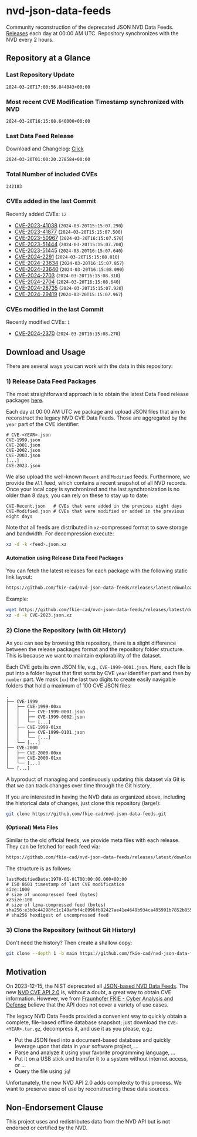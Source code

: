 # nvd-json-data-feeds

Community reconstruction of the deprecated JSON NVD Data Feeds. 
[Releases](https://github.com/fkie-cad/nvd-json-data-feeds/releases/latest) each day at 00:00 AM UTC.
Repository synchronizes with the NVD every 2 hours.

## Repository at a Glance

### Last Repository Update

```plain
2024-03-20T17:00:56.844043+00:00
```

### Most recent CVE Modification Timestamp synchronized with NVD

```plain
2024-03-20T16:15:08.640000+00:00
```

### Last Data Feed Release

Download and Changelog: [Click](https://github.com/fkie-cad/nvd-json-data-feeds/releases/latest)

```plain
2024-03-20T01:00:20.278584+00:00
```

### Total Number of included CVEs

```plain
242183
```

### CVEs added in the last Commit

Recently added CVEs: `12`

* [CVE-2023-41038](CVE-2023/CVE-2023-410xx/CVE-2023-41038.json) (`2024-03-20T15:15:07.290`)
* [CVE-2023-41877](CVE-2023/CVE-2023-418xx/CVE-2023-41877.json) (`2024-03-20T15:15:07.500`)
* [CVE-2023-50967](CVE-2023/CVE-2023-509xx/CVE-2023-50967.json) (`2024-03-20T16:15:07.570`)
* [CVE-2023-51444](CVE-2023/CVE-2023-514xx/CVE-2023-51444.json) (`2024-03-20T15:15:07.700`)
* [CVE-2023-51445](CVE-2023/CVE-2023-514xx/CVE-2023-51445.json) (`2024-03-20T16:15:07.640`)
* [CVE-2024-2291](CVE-2024/CVE-2024-22xx/CVE-2024-2291.json) (`2024-03-20T15:15:08.010`)
* [CVE-2024-23634](CVE-2024/CVE-2024-236xx/CVE-2024-23634.json) (`2024-03-20T16:15:07.857`)
* [CVE-2024-23640](CVE-2024/CVE-2024-236xx/CVE-2024-23640.json) (`2024-03-20T16:15:08.090`)
* [CVE-2024-2703](CVE-2024/CVE-2024-27xx/CVE-2024-2703.json) (`2024-03-20T16:15:08.310`)
* [CVE-2024-2704](CVE-2024/CVE-2024-27xx/CVE-2024-2704.json) (`2024-03-20T16:15:08.640`)
* [CVE-2024-28735](CVE-2024/CVE-2024-287xx/CVE-2024-28735.json) (`2024-03-20T15:15:07.920`)
* [CVE-2024-29419](CVE-2024/CVE-2024-294xx/CVE-2024-29419.json) (`2024-03-20T15:15:07.967`)


### CVEs modified in the last Commit

Recently modified CVEs: `1`

* [CVE-2024-2370](CVE-2024/CVE-2024-23xx/CVE-2024-2370.json) (`2024-03-20T16:15:08.270`)


## Download and Usage

There are several ways you can work with the data in this repository:

### 1) Release Data Feed Packages

The most straightforward approach is to obtain the latest Data Feed release packages [here](https://github.com/fkie-cad/nvd-json-data-feeds/releases/latest).

Each day at 00:00 AM UTC we package and upload JSON files that aim to reconstruct the legacy NVD CVE Data Feeds.
Those are aggregated by the `year` part of the CVE identifier:

```
# CVE-<YEAR>.json
CVE-1999.json
CVE-2001.json
CVE-2002.json
CVE-2003.json
[...]
CVE-2023.json
```

We also upload the well-known `Recent` and `Modified` feeds.
Furthermore, we provide the `All` feed, which contains a recent snapshot of all NVD records.
Once your local copy is synchronized and the last synchronization is no older than 8 days, you can rely on these to stay up to date:

```plain
CVE-Recent.json   # CVEs that were added in the previous eight days
CVE-Modified.json # CVEs that were modified or added in the previous eight days
```

Note that all feeds are distributed in `xz`-compressed format to save storage and bandwidth.
For decompression execute:

```sh
xz -d -k <feed>.json.xz
```


#### Automation using Release Data Feed Packages

You can fetch the latest releases for each package with the following static link layout:

```sh
https://github.com/fkie-cad/nvd-json-data-feeds/releases/latest/download/CVE-<YEAR>.json.xz
```

Example:

```sh
wget https://github.com/fkie-cad/nvd-json-data-feeds/releases/latest/download/CVE-2023.json.xz
xz -d -k CVE-2023.json.xz
```



### 2) Clone the Repository (with Git History)

As you can see by browsing this repository, there is a slight difference between the release packages format and the repository folder structure.
This is because we want to maintain explorability of the dataset.

Each CVE gets its own JSON file, e.g., `CVE-1999-0001.json`.
Here, each file is put into a folder layout that first sorts by CVE `year` identifier part and then by `number` part.
We mask (`xx`) the last two digits to create easily navigable folders that hold a maximum of 100 CVE JSON files:

```plain
.
├── CVE-1999
│   ├── CVE-1999-00xx
│   │   ├── CVE-1999-0001.json
│   │   ├── CVE-1999-0002.json
│   │   └── [...]
│   ├── CVE-1999-01xx
│   │   ├── CVE-1999-0101.json
│   │   └── [...]
│   └── [...]
├── CVE-2000
│   ├── CVE-2000-00xx
│   ├── CVE-2000-01xx
│   └── [...]
└── [...]
```

A byproduct of managing and continuously updating this dataset via Git is that we can track changes over time through the Git history.

If you are interested in having the NVD data as organized above, including the historical data of changes, just clone this repository (large!):

```sh
git clone https://github.com/fkie-cad/nvd-json-data-feeds.git
```

#### (Optional) Meta Files

Similar to the old official feeds, we provide meta files with each release. They can be fetched for each feed via:

```sh
https://github.com/fkie-cad/nvd-json-data-feeds/releases/latest/download/CVE-<YEAR>.meta
```

The structure is as follows:

```plain
lastModifiedDate:1970-01-01T00:00:00.000+00:00                          # ISO 8601 timestamp of last CVE modification
size:1000                                                               # size of uncompressed feed (bytes)
xzSize:100                                                              # size of lzma-compressed feed (bytes)
sha256:e3b0c44298fc1c149afbf4c8996fb92427ae41e4649b934ca495991b7852b855 # sha256 hexdigest of uncompressed feed
```


### 3) Clone the Repository (without Git History)

Don't need the history? Then create a shallow copy:

```sh
git clone --depth 1 -b main https://github.com/fkie-cad/nvd-json-data-feeds.git
```

## Motivation

On 2023-12-15, the NIST deprecated all [JSON-based NVD Data Feeds](https://nvd.nist.gov/vuln/data-feeds#divRetirementBanner-1).
The new [NVD CVE API 2.0](https://nvd.nist.gov/developers/vulnerabilities) is, without a doubt, a great way to obtain CVE information.
However, we from [Fraunhofer FKIE - Cyber Analysis and Defense](https://www.fkie.fraunhofer.de/en/departments/cad.html) believe that the API does not cover a variety of use cases.

The legacy NVD Data Feeds provided a convenient way to quickly obtain a complete, file-based offline database snapshot; just download the `CVE-<YEAR>.tar.gz`, decompress it, and use it as you please, e.g.:

* Put the JSON feed into a document-based database and quickly leverage upon that data in your software project, ...
* Parse and analyze it using your favorite programming language, ...
* Put it on a USB stick and transfer it to a system without internet access, or ...
* Query the file using `jq`!

Unfortunately, the new NVD API 2.0 adds complexity to this process.
We want to preserve ease of use by reconstructing these data sources.

## Non-Endorsement Clause

This project uses and redistributes data from the NVD API but is not endorsed or certified by the NVD.